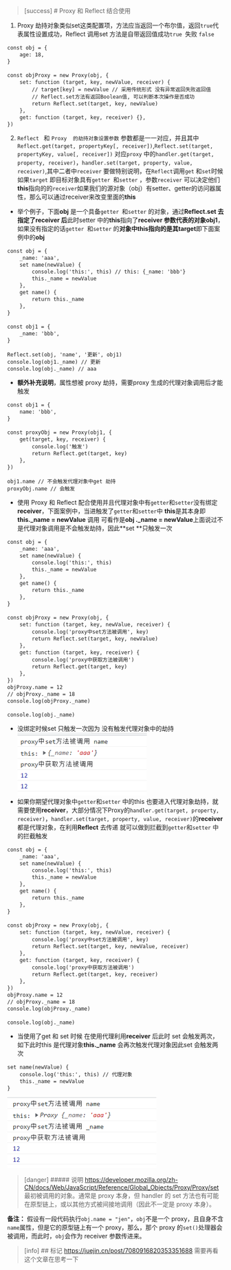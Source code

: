 >[success] # Proxy 和 Reflect 结合使用
1. Proxy 劫持对象类似set这类配置项，方法应当返回一个布尔值，返回`true`代表属性设置成功，Reflect 调用set 方法是自带返回值成功`true `失败 `false`
~~~
const obj = {
	age: 18,
}

const objProxy = new Proxy(obj, {
	set: function (target, key, newValue, receiver) {
		// target[key] = newValue // 采用传统形式 没有异常返回失败返回值
		// Reflect.set方法有返回Boolean值, 可以判断本次操作是否成功
		return Reflect.set(target, key, newValue)
	},
	get: function (target, key, receiver) {},
})
~~~
2. `Reflect ` 和 `Proxy  的劫持对象设置参数` 参数都是一一对应，并且其中`Reflect.get(target, propertyKey[, receiver])`,`Reflect.set(target, propertyKey, value[, receiver])` 对应`proxy` 中的`handler.get(target, property, receiver)`，`handler.set(target, property, value, receiver)`,其中二者中`receiver` 要做特别说明，在`Reflect`调用`get` 和`set`时候如果`target` 即目标对象具有`getter `和`setter` ，参数`receiver` 可以决定他们**this**指向的的`receiver`如果我们的源对象（obj）有setter、getter的访问器属性，那么可以通过receiver来改变里面的**this**

* 举个例子，下面**obj**  是一个具备`getter `和`setter` 的对象，通过**Reflect.set 去指定了receiver 后**此时setter 中的**this**指向了**receiver 参数代表的对象obj1**，如果没有指定的话`getter `和`setter` 的**对象中this指向的是其target**即下面案例中的**obj**
~~~
const obj = {
	_name: 'aaa',
	set name(newValue) {
		console.log('this:', this) // this: {_name: 'bbb'}
		this._name = newValue
	},
	get name() {
		return this._name
	},
}

const obj1 = {
	_name: 'bbb',
}

Reflect.set(obj, 'name', '更新', obj1)
console.log(obj1._name) // 更新
console.log(obj._name) // aaa
~~~

* **额外补充说明**，属性想被 proxy 劫持，需要proxy 生成的代理对象调用后才能触发
~~~
const obj1 = {
	name: 'bbb',
}

const proxyObj = new Proxy(obj1, {
	get(target, key, receiver) {
		console.log('触发')
		return Reflect.get(target, key)
	},
})

obj1.name // 不会触发代理对象中get 劫持
proxyObj.name // 会触发
~~~
* 使用 Proxy 和 Reflect 配合使用并且代理对象中有`getter`和`setter`没有绑定**receiver**，下面案例中，当进触发了`getter`和`setter`中 **this**是其本身即**this._name = newValue** 调用 可看作是**obj ._name = newValue**上面说过不是代理对象调用是不会触发劫持，因此**set **只触发一次
~~~
const obj = {
	_name: 'aaa',
	set name(newValue) {
		console.log('this:', this)
		this._name = newValue
	},
	get name() {
		return this._name
	},
}

const objProxy = new Proxy(obj, {
	set: function (target, key, newValue, receiver) {
		console.log('proxy中set方法被调用', key)
		return Reflect.set(target, key, newValue)
	},
	get: function (target, key, receiver) {
		console.log('proxy中获取方法被调用')
		return Reflect.get(target, key)
	},
})
objProxy.name = 12
// objProxy._name = 18
console.log(objProxy._name)

console.log(obj._name)
~~~
* 没绑定时候set 只触发一次因为 没有触发代理对象中的劫持
 ![](images/screenshot_1662644160982.png)
* 如果你期望代理对象中`getter`和`setter` 中的this 也要进入代理对象劫持，就需要使用**receiver**，大部分情况下Proxy的`handler.get(target, property, receiver)`，`handler.set(target, property, value, receiver)`的**receiver** 都是代理对象，在利用**Reflect** 去传递 就可以做到拦截到`getter`和`setter` 中的拦截触发
~~~
const obj = {
	_name: 'aaa',
	set name(newValue) {
		console.log('this:', this)
		this._name = newValue
	},
	get name() {
		return this._name
	},
}

const objProxy = new Proxy(obj, {
	set: function (target, key, newValue, receiver) {
		console.log('proxy中set方法被调用', key)
		return Reflect.set(target, key, newValue, receiver)
	},
	get: function (target, key, receiver) {
		console.log('proxy中获取方法被调用')
		return Reflect.get(target, key, receiver)
	},
})
objProxy.name = 12
// objProxy._name = 18
console.log(objProxy._name)

console.log(obj._name)
~~~
* 当使用了get 和 set 时候 在使用代理利用**receiver** 后此时 set 会触发两次，如下此时this 是代理对象**this._name** 会再次触发代理对象因此set 会触发两次
~~~
set name(newValue) {
	console.log('this:', this) // 代理对象
	this._name = newValue
}
~~~
![](images/screenshot_1662643868702.png)

>[danger] ##### 说明
https://developer.mozilla.org/zh-CN/docs/Web/JavaScript/Reference/Global_Objects/Proxy/Proxy/set
最初被调用的对象。通常是 proxy 本身，但 handler 的 set 方法也有可能在原型链上，或以其他方式被间接地调用（因此不一定是 proxy 本身）。

**备注：** 假设有一段代码执行`obj.name = "jen"`，`obj`不是一个 proxy，且自身不含`name`属性，但是它的原型链上有一个 proxy，那么，那个 proxy 的`set()`处理器会被调用，而此时，`obj`会作为 receiver 参数传进来。

>[info] ## 标记
https://juejin.cn/post/7080916820353351688 需要再看这个文章在思考一下